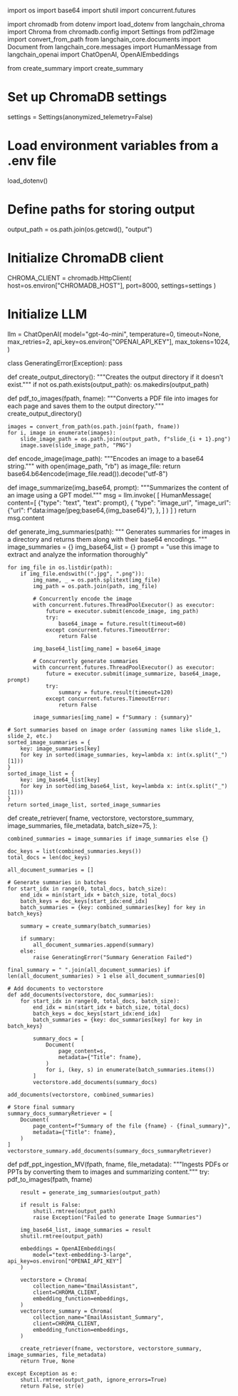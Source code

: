 import os
import base64
import shutil
import concurrent.futures

import chromadb
from dotenv import load_dotenv
from langchain_chroma import Chroma
from chromadb.config import Settings
from pdf2image import convert_from_path
from langchain_core.documents import Document
from langchain_core.messages import HumanMessage
from langchain_openai import ChatOpenAI, OpenAIEmbeddings

from create_summary import create_summary

# Set up ChromaDB settings
settings = Settings(anonymized_telemetry=False)

# Load environment variables from a .env file
load_dotenv()

# Define paths for storing output
output_path = os.path.join(os.getcwd(), "output")

# Initialize ChromaDB client
CHROMA_CLIENT = chromadb.HttpClient(
    host=os.environ["CHROMADB_HOST"], port=8000, settings=settings
)

# Initialize LLM
llm = ChatOpenAI(
    model="gpt-4o-mini",
    temperature=0,
    timeout=None,
    max_retries=2,
    api_key=os.environ["OPENAI_API_KEY"],
    max_tokens=1024,
)


class GeneratingError(Exception):
    pass


def create_output_directory():
    """Creates the output directory if it doesn't exist."""
    if not os.path.exists(output_path):
        os.makedirs(output_path)


def pdf_to_images(fpath, fname):
    """Converts a PDF file into images for each page and saves them to the output directory."""
    create_output_directory()

    images = convert_from_path(os.path.join(fpath, fname))
    for i, image in enumerate(images):
        slide_image_path = os.path.join(output_path, f"slide_{i + 1}.png")
        image.save(slide_image_path, "PNG")


def encode_image(image_path):
    """Encodes an image to a base64 string."""
    with open(image_path, "rb") as image_file:
        return base64.b64encode(image_file.read()).decode("utf-8")


def image_summarize(img_base64, prompt):
    """Summarizes the content of an image using a GPT model."""
    msg = llm.invoke(
        [
            HumanMessage(
                content=[
                    {"type": "text", "text": prompt},
                    {
                        "type": "image_url",
                        "image_url": {"url": f"data:image/jpeg;base64,{img_base64}"},
                    },
                ]
            )
        ]
    )
    return msg.content


def generate_img_summaries(path):
    """
    Generates summaries for images in a directory and returns them along with their base64 encodings.
    """
    image_summaries = {}
    img_base64_list = {}
    prompt = "use this image to extract and analyze the information thoroughly"

    for img_file in os.listdir(path):
        if img_file.endswith((".jpg", ".png")):
            img_name, _ = os.path.splitext(img_file)
            img_path = os.path.join(path, img_file)

            # Concurrently encode the image
            with concurrent.futures.ThreadPoolExecutor() as executor:
                future = executor.submit(encode_image, img_path)
                try:
                    base64_image = future.result(timeout=60)
                except concurrent.futures.TimeoutError:
                    return False

            img_base64_list[img_name] = base64_image

            # Concurrently generate summaries
            with concurrent.futures.ThreadPoolExecutor() as executor:
                future = executor.submit(image_summarize, base64_image, prompt)
                try:
                    summary = future.result(timeout=120)
                except concurrent.futures.TimeoutError:
                    return False

            image_summaries[img_name] = f"Summary : {summary}"

    # Sort summaries based on image order (assuming names like slide_1, slide_2, etc.)
    sorted_image_summaries = {
        key: image_summaries[key]
        for key in sorted(image_summaries, key=lambda x: int(x.split("_")[1]))
    }
    sorted_image_list = {
        key: img_base64_list[key]
        for key in sorted(img_base64_list, key=lambda x: int(x.split("_")[1]))
    }
    return sorted_image_list, sorted_image_summaries


def create_retriever(
    fname,
    vectorstore,
    vectorstore_summary,
    image_summaries,
    file_metadata,
    batch_size=75,
):

    combined_summaries = image_summaries if image_summaries else {}

    doc_keys = list(combined_summaries.keys())
    total_docs = len(doc_keys)

    all_document_summaries = []

    # Generate summaries in batches
    for start_idx in range(0, total_docs, batch_size):
        end_idx = min(start_idx + batch_size, total_docs)
        batch_keys = doc_keys[start_idx:end_idx]
        batch_summaries = {key: combined_summaries[key] for key in batch_keys}

        summary = create_summary(batch_summaries)

        if summary:
            all_document_summaries.append(summary)
        else:
            raise GeneratingError("Summary Generation Failed")

    final_summary = " ".join(all_document_summaries) if len(all_document_summaries) > 1 else all_document_summaries[0]

    # Add documents to vectorstore
    def add_documents(vectorstore, doc_summaries):
        for start_idx in range(0, total_docs, batch_size):
            end_idx = min(start_idx + batch_size, total_docs)
            batch_keys = doc_keys[start_idx:end_idx]
            batch_summaries = {key: doc_summaries[key] for key in batch_keys}

            summary_docs = [
                Document(
                    page_content=s,
                    metadata={"Title": fname},
                )
                for i, (key, s) in enumerate(batch_summaries.items())
            ]
            vectorstore.add_documents(summary_docs)

    add_documents(vectorstore, combined_summaries)

    # Store final summary
    summary_docs_summaryRetriever = [
        Document(
            page_content=f"Summary of the file {fname} - {final_summary}",
            metadata={"Title": fname},
        )
    ]
    vectorstore_summary.add_documents(summary_docs_summaryRetriever)


def pdf_ppt_ingestion_MV(fpath, fname, file_metadata):
    """Ingests PDFs or PPTs by converting them to images and summarizing content."""
    try:
        pdf_to_images(fpath, fname)

        result = generate_img_summaries(output_path)

        if result is False:
            shutil.rmtree(output_path)
            raise Exception("Failed to generate Image Summaries")

        img_base64_list, image_summaries = result
        shutil.rmtree(output_path)

        embeddings = OpenAIEmbeddings(
            model="text-embedding-3-large", api_key=os.environ["OPENAI_API_KEY"]
        )

        vectorstore = Chroma(
            collection_name="EmailAssistant",
            client=CHROMA_CLIENT,
            embedding_function=embeddings,
        )
        vectorstore_summary = Chroma(
            collection_name="EmailAssistant_Summary",
            client=CHROMA_CLIENT,
            embedding_function=embeddings,
        )

        create_retriever(fname, vectorstore, vectorstore_summary, image_summaries, file_metadata)
        return True, None

    except Exception as e:
        shutil.rmtree(output_path, ignore_errors=True)
        return False, str(e)
